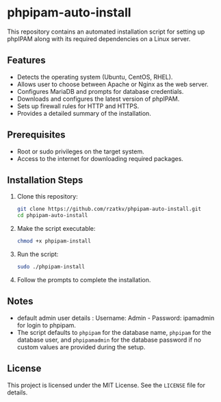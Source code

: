 # phpipam-auto-install

This repository contains an automated installation script for setting up phpIPAM along with its required dependencies on a Linux server.

## Features
- Detects the operating system (Ubuntu, CentOS, RHEL).
- Allows user to choose between Apache or Nginx as the web server.
- Configures MariaDB and prompts for database credentials.
- Downloads and configures the latest version of phpIPAM.
- Sets up firewall rules for HTTP and HTTPS.
- Provides a detailed summary of the installation.

## Prerequisites
- Root or sudo privileges on the target system.
- Access to the internet for downloading required packages.

## Installation Steps

1. Clone this repository:
    ```bash
    git clone https://github.com/rzatkv/phpipam-auto-install.git
    cd phpipam-auto-install
    ```

2. Make the script executable:
    ```bash
    chmod +x phpipam-install
    ```

3. Run the script:
    ```bash
    sudo ./phpipam-install
    ```

4. Follow the prompts to complete the installation.

## Notes
- default admin user details : Username: Admin - Password: ipamadmin for login to phpipam.
- The script defaults to `phpipam` for the database name, `phpipam` for the database user, and `phpipamadmin` for the database password if no custom values are provided during the setup.

## License
This project is licensed under the MIT License. See the `LICENSE` file for details.
